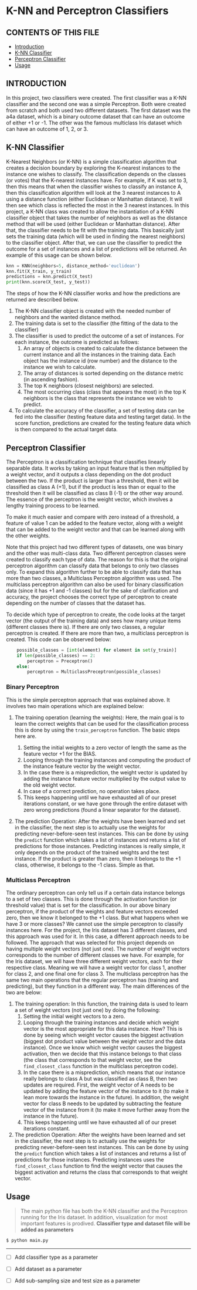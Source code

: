 # K-NN and Perceptron Classifiers

CONTENTS OF THIS FILE
---------------------

 * [Introduction](#intro)
 * [K-NN Classifier](#knn)
 * [Perceptron Classifier](#perceptron)
 * [Usage](#usage)

INTRODUCTION<a name="intro"></a> 
------------
In this project, two classifiers were created. The first classifier was a K-NN classifier and the second one was a simple Perceptron.
Both were created from scratch and both used two different datasets.
The first dataset was the a4a dataset, which is a binary outcome dataset that can have an outcome of either +1 or -1.
The other was the famous multiclass Iris dataset which can have an outcome of 1, 2, or 3.


K-NN Classifier<a name="knn"></a>    
------------
K-Nearest Neighbors (or K-NN) is a simple classification algorithm that creates a decision boundary by exploring the K-nearest instances to the instance one wishes to classify. The classification depends on the classes (or votes) that the K-nearest instances have. For example, if K was set to 3, then this means that when the classifier wishes to classify an instance A, then this classification algorithm will look at the 3 nearest instances to A using a distance function (either Euclidean or Manhattan distance). It will then see which class is reflected the most in the 3 nearest instances.
In this project, a K-NN class was created to allow the instantiation of a K-NN classifier object that takes the number of neighbors as well as the distance method that will be used (either Euclidean or Manhattan distance). After that, the classifier needs to be fit with the training data. This basically just sets the training data (which will be used in finding the nearest neighbors) to the classifier object. After that, we can use the classifier to predict the outcome for a set of instances and a list of predictions will be returned. An example of this usage can be shown below.

```python
knn = KNN(neighbors=5, distance_method='euclidean')
knn.fit(X_train, y_train)
predictions = knn.predict(X_test)
print(knn.score(X_test, y_test))
```

The steps of how the K-NN classifier works and how the predictions are returned are described below.

1. The K-NN classifier object is created with the needed number of neighbors and the wanted distance method.
2. The training data is set to the classifier (the fitting of the data to the classifier)
3. The classifier is used to predict the outcome of a set of instances. For each instance, the outcome is predicted as follows:
    1. An array of objects is created to calculate the distance between the current instance and all the instances in the training data. Each object has the instance id (row number) and the distance to the instance we wish to calculate.
    2. The array of distances is sorted depending on the distance metric (in ascending fashion).
    3. The top K neighbors (closest neighbors) are selected.
    4. The most occurring class (class that appears the most) in the top K neighbors is the class that represents the instance we wish to predict.
4. To calculate the accuracy of the classifier, a set of testing data can be fed into the classifier (testing feature data and testing target data). In the score function, predictions are created for the testing feature data which is then compared to the actual target data.


Perceptron Classifier<a name="perceptron"></a>  
------------
The Perceptron is a classification technique that classifies 
linearly separable data. It works by taking an input feature 
that is then multiplied by a weight vector, and it outputs a 
class depending on the dot product between the two. If the product 
is larger than a threshold, then it will be classified as class A (+1), 
but if the product is less than or equal to the threshold then it 
will be classified as class B (-1) or the other way around. 
The essence of the perceptron is the weight vector, 
which involves a lengthy training process to be learned. 

To make it much easier and compare with zero instead of a threshold, 
a feature of value 1 can be added to the feature vector, 
along with a weight that can be added to the weight vector and 
that can be learned along with the other weights.

Note that this project had two different types of datasets, one was binary and the 
other was multi-class data. Two different perceptron classes were created to 
classify each type of data. The reason for this is 
that the original perceptron algorithm can classify data that 
belongs to only two classes only. To expand this algorithm further 
to be able to classify data that has more than two classes, 
a Multiclass Perceptron algorithm was used. 
The multiclass perceptron algorithm can also 
be used for binary classification data (since it has +1 and -1 classes)
but for the sake of clarification and accuracy, the project 
chooses the correct type of perceptron to create 
depending on the number of classes that the dataset has.

To decide which type of perceptron to create, the code looks 
at the target vector (the output of the training data) 
and sees how many unique items (different classes there is). 
If there are only two classes, a regular perceptron is created. 
If there are more than two, a multiclass perceptron is created. 
This code can be observed below:

```python
    possible_classes = [int(element) for element in set(y_train)]
    if len(possible_classes) == 2:
        perceptron = Preceptron()
    else:
        perceptron = MulticlassPreceptron(possible_classes)
```

### Binary Perceptron

This is the simple perceptron approach that was explained above. It involves two main operations which are explained below:
1. The training operation (learning the weights): Here, the main goal is to learn the correct weights that can be used for the classification process this is done by using the `train_perceptron` function. The basic steps here are.

    1. Setting the initial weights to a zero vector of length the same as the feature vector +1 for the BIAS.
    2. Looping through the training instances and computing the product of the instance feature vector by the weight vector.
    3. In the case there is a misprediction, the weight vector is updated by adding the instance feature vector multiplied by the output value to the old weight vector.
    4. In case of a correct prediction, no operation takes place.
    5. This keeps happening until we have exhausted all of our preset iterations constant, or we have gone through the entire dataset with zero wrong predictions (found a linear separator for the dataset).
2. The prediction Operation: After the weights have been learned and set in the classifier, the next step is to actually use the weights for predicting never-before-seen test instances. This can be done by using the `predict` function which takes a list of instances and returns a list of predictions for those instances. Predicting instances is really simple, it only depends on the product of the trained weights and the test instance. If the product is greater than zero, then it belongs to the +1 class, otherwise, it belongs to the -1 class. Simple as that.


### Multiclass Perceptron

The ordinary perceptron can only tell us if a certain data instance belongs to a set of two classes. This is done through the activation function (or threshold value) that is set for the classification. In our above binary perceptron, if the product of the weights and feature vectors exceeded zero, then we know it belonged to the +1 class. But what happens when we have 3 or more classes? We cannot use the simple perceptron to classify instances here. For the project, the Iris dataset has 3 different classes, and this approach was used for it.
In this case, a different approach needs to be followed. The approach that was selected for this project depends on having multiple weight vectors (not just one). The number of weight vectors corresponds to the number of different classes we have. For example, for the Iris dataset, we will have three different weight vectors, each for their respective class. Meaning we will have a weight vector for class 1, another for class 2, and one final one for class 3. The multiclass perceptron has the same two main operations that the regular perceptron has (training and predicting), but they function in a different way. The main differences of the two are below:
1. The training operation: In this function, the training data is used to learn a set of weight vectors (not just one) by doing the following:
    1. Setting the initial weight vectors to a zero.
    2. Looping through the training instances and decide which weight vector is the most appropriate for this data instance. How? This is done by seeing which weight vector causes the biggest activation (biggest dot product value between the weight vector and the data instance). Once we know which weight vector causes the biggest activation, then we decide that this instance belongs to that class (the class that corresponds to that weight vector, see the ` find_closest_class` function in the multiclass perceptron code).
    3. In the case there is a misprediction, which means that our instance really belongs to class A but was classified as class B, then two updates are required. First, the weight vector of A needs to be updated by adding the feature vector of the instance to it (to make it lean more towards the instance in the future). In addition, the weight vector for class B needs to be updated by subtracting the feature vector of the instance from it (to make it move further away from the instance in the future).
    4. This keeps happening until we have exhausted all of our preset iterations constant.
2. The prediction Operation: After the weights have been learned and set in the classifier, the next step is to actually use the weights for predicting never-before-seen test instances. This can be done by using the `predict` function which takes a list of instances and returns a list of predictions for those instances. Predicting instances uses the ` find_closest_class` function to find the weight vector that causes the biggest activation and returns the class that corresponds to that weight vector.

Usage<a name="usage"></a> 
------------
>The main python file has both the K-NN classifier and the Perceptron running
> for the Iris dataset. In addition, visualization for most important features
> is prodived. __Classifier type and dataset file will be added as parameters__
```sh
$ python main.py
```
---
- [ ] Add classifier type as a parameter
 
- [ ] Add dataset as a parameter
 
- [ ] Add sub-sampling size and test size as a parameter


